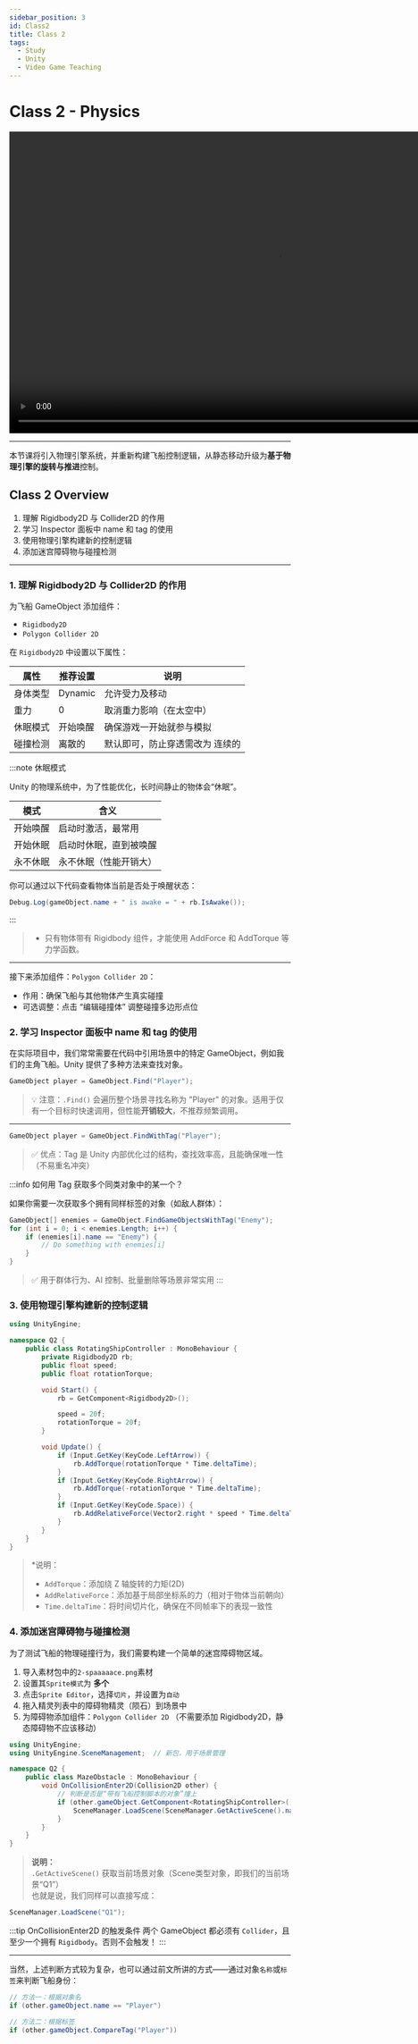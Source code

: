 ```yaml
---
sidebar_position: 3
id: Class2
title: Class 2
tags:
  - Study
  - Unity
  - Video Game Teaching
---
```


# Class 2 - Physics

<video width="960" height="540" controls>
  <source src="https://pub-25034b877a7f48ba91623467da545f22.r2.dev/02_Physics.mp4" />
</video>

---

本节课将引入物理引擎系统，并重新构建飞船控制逻辑，从静态移动升级为**基于物理引擎的旋转与推进**控制。

## Class 2 Overview

1. 理解 Rigidbody2D 与 Collider2D 的作用
2. 学习 Inspector 面板中 name 和 tag 的使用
3. 使用物理引擎构建新的控制逻辑
4. 添加迷宫障碍物与碰撞检测

---

### 1. 理解 Rigidbody2D 与 Collider2D 的作用

为飞船 GameObject 添加组件：

- `Rigidbody2D`
- `Polygon Collider 2D`

在 `Rigidbody2D` 中设置以下属性：

| 属性 | 推荐设置 | 说明 |
|------|----------|------|
| 身体类型 | Dynamic | 允许受力及移动 |
| 重力 | 0 | 取消重力影响（在太空中） |
| 休眠模式 | 开始唤醒 | 确保游戏一开始就参与模拟 |
| 碰撞检测 | 离散的 | 默认即可，防止穿透需改为 连续的 |

:::note 休眠模式

Unity 的物理系统中，为了性能优化，长时间静止的物体会“休眠”。

| 模式 | 含义 |
|------|------|
| 开始唤醒 | 启动时激活，最常用 |
| 开始休眠 | 启动时休眠，直到被唤醒 |
| 永不休眠 | 永不休眠（性能开销大） |

你可以通过以下代码查看物体当前是否处于唤醒状态：

```csharp
Debug.Log(gameObject.name + " is awake = " + rb.IsAwake());
```
:::

> - 只有物体带有 Rigidbody 组件，才能使用 AddForce 和 AddTorque 等力学函数。

---

接下来添加组件：`Polygon Collider 2D`：

- 作用：确保飞船与其他物体产生真实碰撞
- 可选调整：点击 “编辑碰撞体” 调整碰撞多边形点位


### 2. 学习 Inspector 面板中 name 和 tag 的使用

在实际项目中，我们常常需要在代码中引用场景中的特定 GameObject，例如我们的主角飞船。Unity 提供了多种方法来查找对象。

```csharp title="方法一：根据名称查找"
GameObject player = GameObject.Find("Player");
```

> 💡 注意：`.Find()` 会遍历整个场景寻找名称为 "Player" 的对象。适用于仅有一个目标时快速调用，但性能**开销较大**，不推荐频繁调用。

---

```csharp title="方法二：根据标签查找"
GameObject player = GameObject.FindWithTag("Player");
```

> ✅ 优点：Tag 是 Unity 内部优化过的结构，查找效率高，且能确保唯一性（不易重名冲突）

:::info 如何用 Tag 获取多个同类对象中的某一个？

如果你需要一次获取多个拥有同样标签的对象（如敌人群体）：

```csharp
GameObject[] enemies = GameObject.FindGameObjectsWithTag("Enemy");
for (int i = 0; i < enemies.Length; i++) {
    if (enemies[i].name == "Enemy") {
        // Do something with enemies[i]
    }
}
```

> ✅ 用于群体行为、AI 控制、批量删除等场景非常实用
:::


### 3. 使用物理引擎构建新的控制逻辑

```csharp title="路径建议：Assets/Q2/Code/RotatingShipController.cs"
using UnityEngine;

namespace Q2 {
    public class RotatingShipController : MonoBehaviour {
        private Rigidbody2D rb;
        public float speed;
        public float rotationTorque;

        void Start() {
            rb = GetComponent<Rigidbody2D>();

            speed = 20f;
            rotationTorque = 20f;
        }

        void Update() {
            if (Input.GetKey(KeyCode.LeftArrow)) {
                rb.AddTorque(rotationTorque * Time.deltaTime);
            }
            if (Input.GetKey(KeyCode.RightArrow)) {
                rb.AddTorque(-rotationTorque * Time.deltaTime);
            }
            if (Input.GetKey(KeyCode.Space)) {
                rb.AddRelativeForce(Vector2.right * speed * Time.deltaTime);
            }
        }
    }
}
```

> *说明：  
> - `AddTorque`：添加绕 Z 轴旋转的力矩(2D)  
> - `AddRelativeForce`：添加基于局部坐标系的力（相对于物体当前朝向）  
> - `Time.deltaTime`：将时间切片化，确保在不同帧率下的表现一致性


### 4. 添加迷宫障碍物与碰撞检测

为了测试飞船的物理碰撞行为，我们需要构建一个简单的迷宫障碍物区域。

1. 导入素材包中的`2-spaaaaace.png`素材
2. 设置其`Sprite模式`为 **多个**
3. 点击`Sprite Editor`，选择`切片`，并设置为`自动`
4. 拖入精灵列表中的障碍物精灵（陨石）到场景中
5. 为障碍物添加组件：`Polygon Collider 2D` （不需要添加 Rigidbody2D，静态障碍物不应该移动）

```csharp title="Assets/Q2/Code/MazeObstacle.cs"
using UnityEngine;
using UnityEngine.SceneManagement;  // 新包，用于场景管理

namespace Q2 {
    public class MazeObstacle : MonoBehaviour {
        void OnCollisionEnter2D(Collision2D other) {
            // 判断是否是“带有飞船控制脚本的对象”撞上
            if (other.gameObject.GetComponent<RotatingShipController>() != null) {
                SceneManager.LoadScene(SceneManager.GetActiveScene().name);
            }
        }
    }
}
```

> **说明：**  
> `.GetActiveScene()` 获取当前场景对象（Scene类型对象，即我们的当前场景“Q1”）  
也就是说，我们同样可以直接写成：  
```csharp
SceneManager.LoadScene("Q1");
```

:::tip OnCollisionEnter2D 的触发条件
两个 GameObject 都必须有 `Collider`，且至少一个拥有 `Rigidbody`。否则不会触发！
:::

---

当然，上述判断方式较为复杂，也可以通过前文所讲的方式——通过对象`名称`或`标签`来判断飞船身份：

```csharp
// 方法一：根据对象名
if (other.gameObject.name == "Player")

// 方法二：根据标签
if (other.gameObject.CompareTag("Player"))
```

